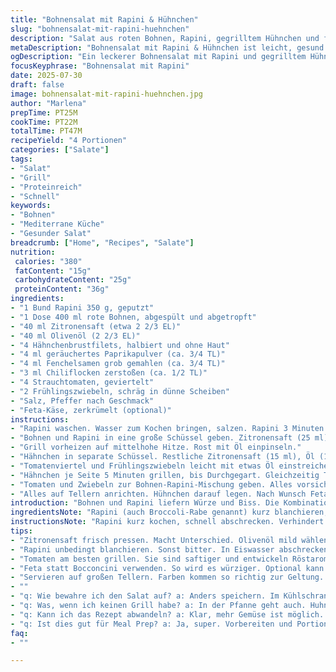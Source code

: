 ```yaml
---
title: "Bohnensalat mit Rapini & Hühnchen"
slug: "bohnensalat-mit-rapini-huehnchen"
description: "Salat aus roten Bohnen, Rapini, gegrilltem Hühnchen und frischen Tomaten. Zitronensaft, Paprika, Fenchelsamen und Chiliflocken für kräftigen Geschmack. Rapini kurz blanchiert, dann kalt abgeschreckt. Hühnchen mariniert und gegrillt. Tomaten und Zwiebeln auch gegrillt, verbinden sich im Salat mit der Bohnenmischung. Alternative: Radieschen statt Zwiebeln, Feta statt Bocconcini. Leicht, proteinreich, gluten- und eifrei. Ein bunter, würziger Teller. Frisch, deftig, unkompliziert. Für 4 Personen. Zubereitung 25 Min., Grillzeit ca. 22 Min. Insgesamt etwa 47 Minuten."
metaDescription: "Bohnensalat mit Rapini & Hühnchen ist leicht, gesund und voller Geschmack aus frischem Gemüse und Grillhähnchen"
ogDescription: "Ein leckerer Bohnensalat mit Rapini und gegrilltem Hühnchen. Frisch, deftig und perfekt für das Grillen mit Freunden"
focusKeyphrase: "Bohnensalat mit Rapini"
date: 2025-07-30
draft: false
image: bohnensalat-mit-rapini-huehnchen.jpg
author: "Marlena"
prepTime: PT25M
cookTime: PT22M
totalTime: PT47M
recipeYield: "4 Portionen"
categories: ["Salate"]
tags:
- "Salat"
- "Grill"
- "Proteinreich"
- "Schnell"
keywords:
- "Bohnen"
- "Mediterrane Küche"
- "Gesunder Salat"
breadcrumb: ["Home", "Recipes", "Salate"]
nutrition: 
 calories: "380"
 fatContent: "15g"
 carbohydrateContent: "25g"
 proteinContent: "36g"
ingredients:
- "1 Bund Rapini 350 g, geputzt"
- "1 Dose 400 ml rote Bohnen, abgespült und abgetropft"
- "40 ml Zitronensaft (etwa 2 2/3 EL)"
- "40 ml Olivenöl (2 2/3 EL)"
- "4 Hähnchenbrustfilets, halbiert und ohne Haut"
- "4 ml geräuchertes Paprikapulver (ca. 3/4 TL)"
- "4 ml Fenchelsamen grob gemahlen (ca. 3/4 TL)"
- "3 ml Chiliflocken zerstoßen (ca. 1/2 TL)"
- "4 Strauchtomaten, geviertelt"
- "2 Frühlingszwiebeln, schräg in dünne Scheiben"
- "Salz, Pfeffer nach Geschmack"
- "Feta-Käse, zerkrümelt (optional)"
instructions:
- "Rapini waschen. Wasser zum Kochen bringen, salzen. Rapini 3 Minuten blanchieren, bissfest. Sofort in Eiswasser tauchen, Wasser abgießen. In 3 cm Stücke schneiden."
- "Bohnen und Rapini in eine große Schüssel geben. Zitronensaft (25 ml) und Öl (25 ml) dazu, mischen, beiseitestellen."
- "Grill vorheizen auf mittelhohe Hitze. Rost mit Öl einpinseln."
- "Hähnchen in separate Schüssel. Restliche Zitronensaft (15 ml), Öl (15 ml) und Gewürze darunter mischen. Salzen, pfeffern. Vorsichtig wenden, 5 Minuten ziehen lassen."
- "Tomatenviertel und Frühlingszwiebeln leicht mit etwas Öl einstreichen. Während das Hähnchen mariniert, Grill vorbereiten."
- "Hähnchen je Seite 5 Minuten grillen, bis Durchgegart. Gleichzeitig Tomaten und Zwiebeln 7 Minuten grillen, bis weich und röstaromen sichtbar."
- "Tomaten und Zwiebeln zur Bohnen-Rapini-Mischung geben. Alles vorsichtig durchmischen. Mit Salz, Pfeffer abschmecken."
- "Alles auf Tellern anrichten. Hühnchen darauf legen. Nach Wunsch Feta darüber streuen."
introduction: "Bohnen und Rapini liefern Würze und Biss. Die Kombination aus Eiweiß und intensiven Gemüsen wirkt frisch, nahrhaft, schnell zubereitet. Hähnchen in rauchiger Marinade. Frühlingszwiebeln bringen milde Süße, Tomaten saftige Säure. Ein Grillgericht, das selbst in der Woche passt. Keine komplizierten Zutaten. Wenig Aufwand, trotzdem viel Geschmack. Der Knack der Rapini bleibt erhalten, weil sie kurz blanchiert werden. Durch Kaltwasser bleibt Farbe und Biss. Paprikapulver und Fenchelsamen geben Peculiarität. Etwas milde Schärfe durch Chiliflocken darunter. Frische Kräuter können hinzugefügt werden, wenn gewünscht. Alternative Fetas passen gut, gern für das Salzbudget. Keine Eier, kein Gluten, kein typisches Kuhmilchkäse. Viele Möglichkeiten. Schnell. Leicht."
ingredientsNote: "Rapini (auch Broccoli-Rabe genannt) kurz blanchieren, sie sind sonst sehr bitter, roh schwer verdaulich. Die Bohnen abspülen, um flüssige Konservierungsstoffe zu entfernen. Zitronensaft frisch pressen, macht den Unterschied. Olivenöl mild, zum Marinieren und für Frische. Hähnchenfilets gut halbieren, um schnelle und gleichmäßige Garzeit auf dem Grill zu gewährleisten. Geräuchertes Paprikapulver statt normalem verleiht Aroma. Fenchelsamen frisch zerstoßen, nicht zu fein mahlen, sonst verlieren sie Intensität. Chiliflocken für leichte Schärfe. Strauchtomaten bevorzugen, sie sind saftiger und aromatischer. Frühlingszwiebeln lösen normale Zwiebeln ab, milder und schneller gar. Alternativ Radieschen für Frische und Crunch. Feta statt Bocconcini für mehr Würze und Biss. Außerdem lässt sich der Salat statt auf dem Grill auch in der Pfanne zubereiten. Beim Grillen Tomaten und Zwiebeln nur leicht ölen, sonst verbrennen sie."
instructionsNote: "Rapini kurz kochen, schnell abschrecken. Verhindert Bitterkeit und sorgt für Farbe. Beim Mischen erst Bohnen und Rapini mit Zitronensaft und Öl, dann später die gegrillten Tomaten und Zwiebeln hinzufügen, um Texturen zu erhalten. Hähnchen mindestens 5 Minuten marinieren, keine lange Zeit nötig, die Gewürze ziehen schnell ein. Beim Grillen das Fleisch gut wenden, damit es nicht austrocknet. Tomaten und Zwiebeln gleichzeitig aber separat vom Hähnchen grillen, weil sie etwas mehr Zeit benötigen. Gegrilltes Gemüse vorsichtig untermischen, nicht zerdrücken. Abschmecken am Ende erst, wegen Salz aus Feta oder Marinade. Das Anrichten auf großen Tellern erlaubt das Zusammenspiel der Farben und Kontraste. Optional Feta grob zerkrümeln und kurz vor dem Servieren drüber streuen, für cremigen Kontrapunkt. Alles in allem schnell in weniger als 50 Minuten fertig, ideal für Alltag und Wochenendgrill."
tips:
- "Zitronensaft frisch pressen. Macht Unterschied. Olivenöl mild wählen. Perfekt zum Marinieren. Hähnchenfilets gut halbieren. Gleicht Garzeiten an. Marinieren nicht vergessen, für Geschmack intensiv."
- "Rapini unbedingt blanchieren. Sonst bitter. In Eiswasser abschrecken. Damit Farbe bleibt. Bohnen gut abspülen. Entfernt Konservierungsstoffe. Chiliflocken nicht übertreiben. Schärfe ist super, aber nicht dominant."
- "Tomaten am besten grillen. Sie sind saftiger und entwickeln Röstaromen. Frühlingszwiebeln geben dem Salat milde Süße. Keine normalen Zwiebeln verwenden. Alternativ Radieschen für den Crunch."
- "Feta statt Bocconcini verwenden. So wird es würziger. Optional kann frisches Schnittlauch hinzugefügt werden. Das verstärkt den Geschmack. Bei Grillzeit darauf achten, Gemüse nicht verbrennen lassen."
- "Servieren auf großen Tellern. Farben kommen so richtig zur Geltung. Feta grob zerkrümeln kurz vorm Essen. Das gibt schönen Kontrast und Cremigkeit. Alles in weniger als 50 Minuten fertig."
- ""
- "q: Wie bewahre ich den Salat auf? a: Anders speichern. Im Kühlschrank max zwei Tage. Besser bei Zimmertemperatur. Falls aufgewärmt, nicht zu lange. Sonst wird das Gemüse weich."
- "q: Was, wenn ich keinen Grill habe? a: In der Pfanne geht auch. Huhn anbraten bis goldbraun. Tomaten und Zwiebeln weich garen. Das geht schneller, aber weniger Aroma. Trotzdem lecker."
- "q: Kann ich das Rezept abwandeln? a: Klar, mehr Gemüse ist möglich. Pikante Paprika hinzufügen. Oder andere Bohnen verwenden. Verschiedene Aromen. Schön ändern."
- "q: Ist dies gut für Meal Prep? a: Ja, super. Vorbereiten und Portionen im Kühlschrank stapeln. Optimal für schnelle Mittagessen. Aber alles immer frisch genießen, Gemüse bleibt knackig."
faq:
- ""

---
```

